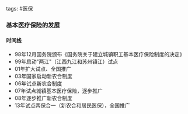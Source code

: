 tags: #医保

### 基本医疗保险的发展

#### 时间线

- 98年12月国务院颁布《国务院关于建立城镇职工基本医疗保险制度的决定》
- 99年启动"两江"（江西九江和苏州镇江）试点
- 01年扩大试点、全国推广
- 03年国家启动新农合制度
- 06年试点新农合制度
- 07年试点城镇基本医疗保险，逐步推广
- 08年逐步推广新农合制度
- 13年试点两保合一（新农合和居民医保），全国推广